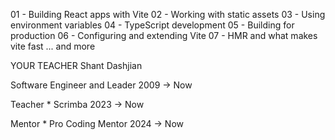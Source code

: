 01 - Building React apps with Vite
02 - Working with static assets
03 - Using environment variables
04 - TypeScript development
05 - Building for production
06 - Configuring and extending Vite
07 - HMR and what makes vite fast
... and more

YOUR TEACHER
Shant Dashjian

Software Engineer and Leader
2009 -> Now

Teacher \* Scrimba
2023 -> Now

Mentor \* Pro Coding Mentor
2024 -> Now
